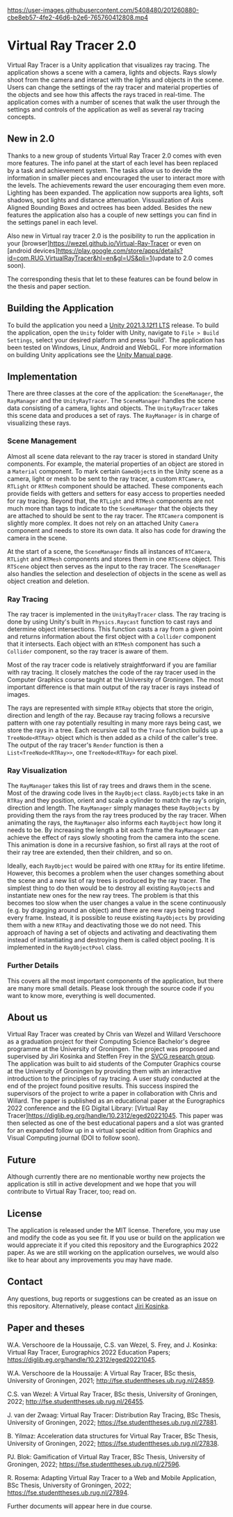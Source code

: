 <https://user-images.githubusercontent.com/5408480/201260880-cbe8eb57-4fe2-46d6-b2e6-765760412808.mp4>


# Virtual Ray Tracer 2.0

Virtual Ray Tracer is a Unity application that visualizes ray tracing. The application shows a scene with a camera, lights and objects. Rays slowly shoot from the camera and interact with the lights and objects in the scene. Users can change the settings of the ray tracer and material properties of the objects and see how this affects the rays traced in real-time. The application comes with a number of scenes that walk the user through the settings and controls of the application as well as several ray tracing concepts.

## New in 2.0

Thanks to a new group of students Virtual Ray Tracer 2.0 comes with even more features. The info panel at the start of each level has been replaced by a task and achievement system. The tasks allow us to devide the information in smaller pieces and encouraged the user to interact more with the levels. The achievements reward the user encouraging them even more. Lighting has been expanded. The application now supports area lights, soft shadows, spot lights and distance attenuation. Vissualization of Axis Aligned Bounding Boxes and octrees has been added. Besides the new features the application also has a couple of new settings you can find in the settings panel in each level.

Also new in Virtual ray tracer 2.0 is the posibility to run the application in your [browser]<https://wezel.github.io/Virtual-Ray-Tracer> or even on [android devices]<https://play.google.com/store/apps/details?id=com.RUG.VirtualRayTracer&hl=en&gl=US&pli=1>(update to 2.0 comes soon). 

The corresponding thesis that let to these features can be found below in the thesis and paper section.

## Building the Application

To build the application you need a [Unity 2021.3.12f1 LTS](https://unity3d.com/unity/qa/lts-releases) release. To build the application, open the `Unity` folder with Unity, navigate to `File > Build Settings`, select your desired platform and press 'build'. The application has been tested on Windows, Linux, Android and WebGL. For more information on building Unity applications see the [Unity Manual page](https://docs.unity3d.com/Manual/BuildSettings.html).

## Implementation

There are three classes at the core of the application: the `SceneManager`, the `RayManager` and the `UnityRayTracer`. The `SceneManager` handles the scene data consisting of a camera, lights and objects. The `UnityRayTracer` takes this scene data and produces a set of rays. The `RayManager` is in charge of visualizing these rays.

### Scene Management

Almost all scene data relevant to the ray tracer is stored in standard Unity components. For example, the material properties of an object are stored in a `Material` component. To mark certain `GameObject`s in the Unity scene as a camera, light or mesh to be sent to the ray tracer, a custom `RTCamera`, `RTLight` or `RTMesh` component should be attached. These components each provide fields with getters and setters for easy access to properties needed for ray tracing. Beyond that, the `RTLight` and `RTMesh` components are not much more than tags to indicate to the `SceneManager` that the objects they are attached to should be sent to the ray tracer. The `RTCamera` component is slightly more complex.  It does not rely on an attached Unity `Camera` component and needs to store its own data. It also has code for drawing the camera in the scene.

At the start of a scene, the `SceneManager` finds all instances of `RTCamera`, `RTLight` and `RTMesh` components and stores them in one `RTScene` object. This `RTScene` object then serves as the input to the ray tracer. The `SceneManager` also handles the selection and deselection of objects in the scene as well as object creation and deletion.

### Ray Tracing

The ray tracer is implemented in the `UnityRayTracer` class. The ray tracing is done by using Unity's built in `Physics.Raycast` function to cast rays and determine object intersections. This function casts a ray from a given point and returns information about the first object with a `Collider` component that it intersects. Each object with an `RTMesh` component has such a `Collider` component, so the ray tracer is aware of them.

Most of the ray tracer code is relatively straightforward if you are familiar with ray tracing. It closely matches the code of the ray tracer used in the Computer Graphics course taught at the University of Groningen. The most important difference is that main output of the ray tracer is rays instead of images.

The rays are represented with simple `RTRay` objects that store the origin, direction and length of the ray. Because ray tracing follows a recursive pattern with one ray potentially resulting in many more rays being cast, we store the rays in a tree. Each recursive call to the `Trace` function builds up a `TreeNode<RTRay>` object which is then added as a child of the caller's tree. The output of the ray tracer's `Render` function is then a `List<TreeNode<RTRay>>`, one `TreeNode<RTRay>` for each pixel.

### Ray Visualization

The `RayManager` takes this list of ray trees and draws them in the scene. Most of the drawing code lives in the `RayObject` class. `RayObject`s take in an `RTRay` and they position, orient and scale a cylinder to match the ray's origin, direction and length. The `RayManager` simply manages these `RayObjects` by providing them the rays from the ray trees produced by the ray tracer. When animating the rays, the `RayManager` also informs each `RayObject` how long it needs to be. By increasing the length a bit each frame the `RayManager` can achieve the effect of rays slowly shooting from the camera into the scene. This animation is done in a recursive fashion, so first all rays at the root of their ray tree are extended, then their children, and so on.

Ideally, each `RayObject` would be paired with one `RTRay` for its entire lifetime. However, this becomes a problem when the user changes something about the scene and a new list of ray trees is produced by the ray tracer. The simplest thing to do then would be to destroy all existing `RayObject`s and instantiate new ones for the new ray trees. The problem is that this becomes too slow when the user changes a value in the scene continuously (e.g. by dragging around an object) and there are new rays being traced every frame. Instead, it is possible to reuse existing `RayObjects` by providing them with a new `RTRay` and deactivating those we do not need. This approach of having a set of objects and activating and deactivating them instead of instantiating and destroying them is called object pooling. It is implemented in the `RayObjectPool` class.

### Further Details

This covers all the most important components of the application, but there are many more small details. Please look through the source code if you want to know more, everything is well documented.

## About us

Virtual Ray Tracer was created by Chris van Wezel and Willard Verschoore as a graduation project for their Computing Science Bachelor's degree programme at the University of Groningen. The project was proposed and supervised by Jiri Kosinka and Steffen Frey in the [SVCG research group](https://www.cs.rug.nl/svcg/Main/HomePage). The application was built to aid students of the Computer Graphics course at the University of Groningen by providing them with an interactive introduction to the principles of ray tracing. A user study conducted at the end of the project found positive results. This success inspired the supervisors of the project to write a paper in collaboration with Chris and Willard. The paper is published as an educational paper at the Eurographics 2022 conference and the EG Digital Library: [Virtual Ray Tracer]<https://diglib.eg.org/handle/10.2312/eged20221045>. This paper was then selected as one of the best educational papers and a slot was granted for an expanded follow up in a virtual special edition from Graphics and Visual Computing journal (DOI to follow soon).

## Future

Although currently there are no mentionable worthy new projects the application is still in active development and we hope that you will contribute to Virtual Ray Tracer, too; read on.

## License

The application is released under the MIT license. Therefore, you may use and modify the code as you see fit. If you use or build on the application we would appreciate it if you cited this repository and the Eurographics 2022 paper. As we are still working on the application ourselves, we would also like to hear about any improvements you may have made.

## Contact

Any questions, bug reports or suggestions can be created as an issue on this repository. Alternatively, please contact [Jiri Kosinka](http://www.cs.rug.nl/svcg/People/JiriKosinka).

## Paper and theses

W.A. Verschoore de la Houssaije, C.S. van Wezel, S. Frey, and J. Kosinka: Virtual Ray Tracer, Eurographics 2022 Education Papers; <https://diglib.eg.org/handle/10.2312/eged20221045>.

W.A. Verschoore de la Houssaije: A Virtual Ray Tracer, BSc thesis, University of Groningen, 2021; <http://fse.studenttheses.ub.rug.nl/24859>.

C.S. van Wezel: A Virtual Ray Tracer, BSc thesis, University of Groningen, 2022; <http://fse.studenttheses.ub.rug.nl/26455>.

J. van der Zwaag: Virtual Ray Tracer: Distribution Ray Tracing, BSc Thesis, University of Groningen, 2022; <https://fse.studenttheses.ub.rug.nl/27881>.

B. Yilmaz: Acceleration data structures for Virtual Ray Tracer, BSc Thesis, University of Groningen, 2022; <https://fse.studenttheses.ub.rug.nl/27838>.

PJ. Blok: Gamification of Virtual Ray Tracer, BSc Thesis, University of Groningen, 2022; <https://fse.studenttheses.ub.rug.nl/27596>.

R. Rosema: Adapting Virtual Ray Tracer to a Web and Mobile Application, BSc Thesis, University of Groningen, 2022; <https://fse.studenttheses.ub.rug.nl/27894>.

Further documents will appear here in due course.
